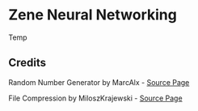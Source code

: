# Zene Neural Networking

Temp

## Credits

Random Number Generator by MarcAlx - [Source Page](https://gist.github.com/MarcAlx/3f6164616d5995ae00bf93c2bfb34bbe)</br>

File Compression by MiloszKrajewski - [Source Page](https://github.com/MiloszKrajewski/K4os.Compression.LZ4)</br>